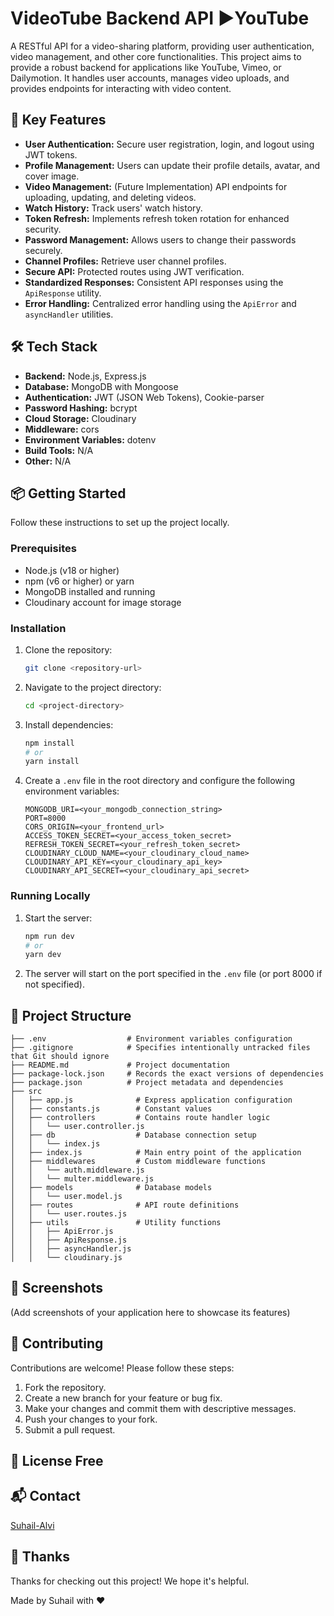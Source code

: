 # VideoTube Backend API ▶YouTube 

A RESTful API for a video-sharing platform, providing user authentication, video management, and other core functionalities. This project aims to provide a robust backend for applications like YouTube, Vimeo, or Dailymotion. It handles user accounts, manages video uploads, and provides endpoints for interacting with video content.

## 🚀 Key Features

- **User Authentication:** Secure user registration, login, and logout using JWT tokens.
- **Profile Management:** Users can update their profile details, avatar, and cover image.
- **Video Management:** (Future Implementation) API endpoints for uploading, updating, and deleting videos.
- **Watch History:** Track users' watch history.
- **Token Refresh:** Implements refresh token rotation for enhanced security.
- **Password Management:** Allows users to change their passwords securely.
- **Channel Profiles:** Retrieve user channel profiles.
- **Secure API:** Protected routes using JWT verification.
- **Standardized Responses:** Consistent API responses using the `ApiResponse` utility.
- **Error Handling:** Centralized error handling using the `ApiError` and `asyncHandler` utilities.

## 🛠️ Tech Stack

- **Backend:** Node.js, Express.js
- **Database:** MongoDB with Mongoose
- **Authentication:** JWT (JSON Web Tokens), Cookie-parser
- **Password Hashing:** bcrypt
- **Cloud Storage:** Cloudinary
- **Middleware:** cors
- **Environment Variables:** dotenv
- **Build Tools:** N/A
- **Other:** N/A

## 📦 Getting Started

Follow these instructions to set up the project locally.

### Prerequisites

- Node.js (v18 or higher)
- npm (v6 or higher) or yarn
- MongoDB installed and running
- Cloudinary account for image storage

### Installation

1.  Clone the repository:

    ```bash
    git clone <repository-url>
    ```

2.  Navigate to the project directory:

    ```bash
    cd <project-directory>
    ```

3.  Install dependencies:

    ```bash
    npm install
    # or
    yarn install
    ```

4.  Create a `.env` file in the root directory and configure the following environment variables:

    ```
    MONGODB_URI=<your_mongodb_connection_string>
    PORT=8000
    CORS_ORIGIN=<your_frontend_url>
    ACCESS_TOKEN_SECRET=<your_access_token_secret>
    REFRESH_TOKEN_SECRET=<your_refresh_token_secret>
    CLOUDINARY_CLOUD_NAME=<your_cloudinary_cloud_name>
    CLOUDINARY_API_KEY=<your_cloudinary_api_key>
    CLOUDINARY_API_SECRET=<your_cloudinary_api_secret>
    ```

### Running Locally

1.  Start the server:

    ```bash
    npm run dev
    # or
    yarn dev
    ```

2.  The server will start on the port specified in the `.env` file (or port 8000 if not specified).

## 📂 Project Structure

```
├── .env                  # Environment variables configuration
├── .gitignore            # Specifies intentionally untracked files that Git should ignore
├── README.md             # Project documentation
├── package-lock.json     # Records the exact versions of dependencies
├── package.json          # Project metadata and dependencies
├── src
│   ├── app.js              # Express application configuration
│   ├── constants.js        # Constant values
│   ├── controllers         # Contains route handler logic
│   │   └── user.controller.js
│   ├── db                  # Database connection setup
│   │   └── index.js
│   ├── index.js            # Main entry point of the application
│   ├── middlewares         # Custom middleware functions
│   │   └── auth.middleware.js
│   │   └── multer.middleware.js
│   ├── models              # Database models
│   │   └── user.model.js
│   ├── routes              # API route definitions
│   │   └── user.routes.js
│   ├── utils               # Utility functions
│   │   ├── ApiError.js
│   │   ├── ApiResponse.js
│   │   ├── asyncHandler.js
│   │   └── cloudinary.js
```

## 📸 Screenshots

(Add screenshots of your application here to showcase its features)

## 🤝 Contributing

Contributions are welcome! Please follow these steps:

1.  Fork the repository.
2.  Create a new branch for your feature or bug fix.
3.  Make your changes and commit them with descriptive messages.
4.  Push your changes to your fork.
5.  Submit a pull request.

## 📝 License Free

## 📬 Contact

[Suhail-Alvi](alvisuhail400.@gmail.com)

## 💖 Thanks

Thanks for checking out this project! We hope it's helpful.

Made by Suhail with ❤️
